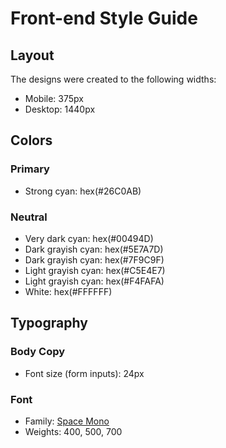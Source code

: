 # Front-end Style Guide

## Layout

The designs were created to the following widths:

- Mobile: 375px
- Desktop: 1440px

## Colors

### Primary

- Strong cyan: hex(#26C0AB)

### Neutral

- Very dark cyan: hex(#00494D)
- Dark grayish cyan: hex(#5E7A7D)
- Dark grayish cyan: hex(#7F9C9F)
- Light grayish cyan: hex(#C5E4E7)
- Light grayish cyan: hex(#F4FAFA)
- White: hex(#FFFFFF)

## Typography

### Body Copy

- Font size (form inputs): 24px

### Font

- Family: [Space Mono](https://fonts.google.com/specimen/Space+Mono)
- Weights: 400, 500, 700
